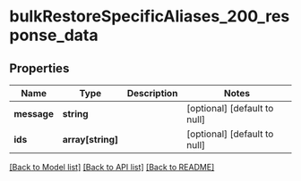 # bulkRestoreSpecificAliases_200_response_data

## Properties
Name | Type | Description | Notes
------------ | ------------- | ------------- | -------------
**message** | **string** |  | [optional] [default to null]
**ids** | **array[string]** |  | [optional] [default to null]

[[Back to Model list]](../README.md#documentation-for-models) [[Back to API list]](../README.md#documentation-for-api-endpoints) [[Back to README]](../README.md)


